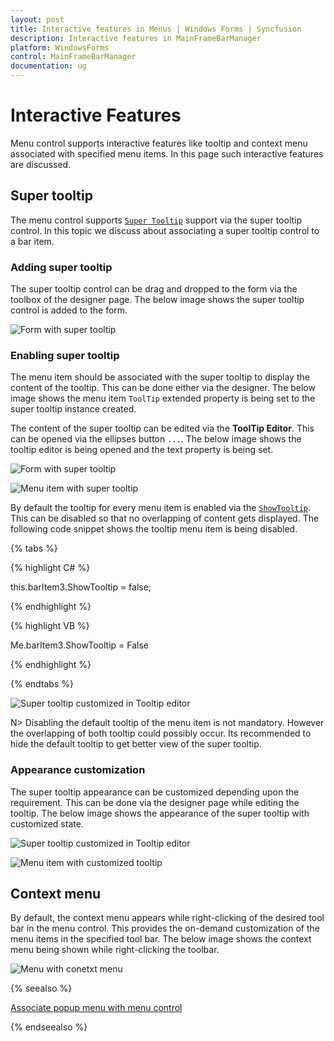 ```yaml
---
layout: post
title: Interactive features in Menus | Windows Forms | Syncfusion
description: Interactive features in MainFrameBarManager
platform: WindowsForms
control: MainFrameBarManager 
documentation: ug
---
```


# Interactive Features

Menu control supports interactive features like tooltip and context menu associated with specified menu items. In this page such interactive features are discussed.

## Super tooltip

The menu control supports [`Super Tooltip`](https://help.syncfusion.com/cr/windowsforms/Syncfusion.Windows.Forms.Tools.SuperToolTip.html) support via the super tooltip control. In this topic we discuss about associating a super tooltip control to a bar item.

### Adding super tooltip

The super tooltip control can be drag and dropped to the form via the toolbox of the designer page. The below image shows the super tooltip control is added to the form.

![Form with super tooltip](Interactive-Features-images/superToolTip_Form_Designer.png)

### Enabling super tooltip

The menu item should be associated with the super tooltip to display the content of the tooltip. This can be done either via the designer. The below image shows the menu item `ToolTip` extended property is being set to the super tooltip instance created.

The content of the super tooltip can be edited via the **ToolTip Editor**. This can be opened via the ellipses button `...`. The below image shows the tooltip editor is being opened and the text property is being set.

![Form with super tooltip](Interactive-Features-images/toolTipEditor.png)

![Menu item with super tooltip](Interactive-Features-images/toolTipEditor_TextUpdated.png)

By default the tooltip for every menu item is enabled via the [`ShowTooltip`](https://help.syncfusion.com/cr/windowsforms/Syncfusion.Windows.Forms.Tools.XPMenus.BarItem.html#Syncfusion_Windows_Forms_Tools_XPMenus_BarItem_ShowTooltip). This can be disabled so that no overlapping of content gets displayed. The following code snippet shows the tooltip menu item is being disabled.

{% tabs %}

{% highlight C# %}

this.barItem3.ShowTooltip = false;

{% endhighlight %}

{% highlight VB %}

Me.barItem3.ShowTooltip = False

{% endhighlight %}

{% endtabs %}

![Super tooltip customized in Tooltip editor](Interactive-Features-images/menuItem_with_SuperToolTip.png)

N> Disabling the default tooltip of the menu item is not mandatory. However the overlapping of both tooltip could possibly occur. Its recommended to hide the default tooltip to get better view of the super tooltip.

### Appearance customization

The super tooltip appearance can be customized depending upon the requirement. This can be done via the designer page while editing the tooltip. The below image shows the appearance of the super tooltip with customized state.

![Super tooltip customized in Tooltip editor](Interactive-Features-images/toolTipEditor_Styling.png)

![Menu item with customized tooltip](Interactive-Features-images/menuItem_with_SuperToolTip_Customized.png)

## Context menu

By default, the context menu appears while right-clicking of the desired tool bar in the menu control. This provides the on-demand customization of the menu items in the specified tool bar. The below image shows the context menu being shown while right-clicking the toolbar.

![Menu with conetxt menu](Interactive-Features-images/contextMenu_in_Toolbar.png)

{% seealso %}

[Associate popup menu with menu control](https://help.syncfusion.com/windowsforms/popupmenu/how-to-associate-popup-menu-with-bar-manager)

{% endseealso %}
